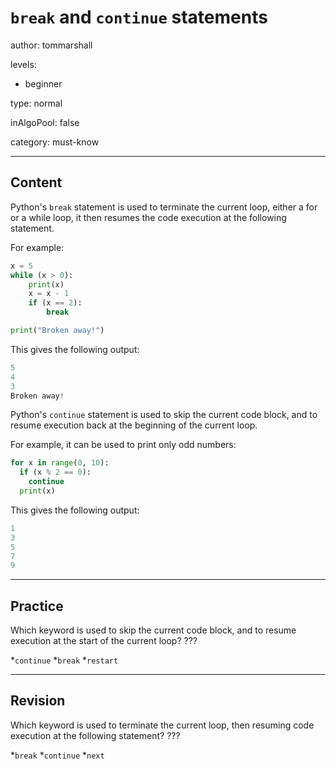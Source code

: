 # `break` and `continue` statements
author: tommarshall

levels:

  - beginner

type: normal

inAlgoPool: false

category: must-know

---
## Content

Python's `break` statement is used to terminate the current loop, either a for or a while loop, it then resumes the code execution at the following statement.

For example:

```python
x = 5
while (x > 0):
    print(x)
    x = x - 1
    if (x == 2):
        break

print("Broken away!")
```
This gives the following output:

```python
5
4
3
Broken away!
```
Python's `continue` statement is used to skip the current code block, and to resume execution back at the beginning of the current loop.

For example, it can be used to print only odd numbers:

```python
for x in range(0, 10):
  if (x % 2 == 0):
    continue
  print(x)
```
This gives the following output:

```python
1
3
5
7
9
```

---
## Practice

Which keyword is used to skip the current code block, and to resume execution at the start of the current loop? ???

*`continue` 
*`break` 
*`restart`

---
## Revision

Which keyword is used to terminate the current loop, then resuming code execution at the following statement? ???

*`break` 
*`continue` 
*`next`